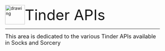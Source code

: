 <div style="display: flex; align-items: center">
<img src="tinder.svg" alt="drawing" width="64"/>
<font size="7">Tinder APIs</font>
</div>

---
<font size="4">This area is dedicated to the various Tinder APIs available in Socks and Sorcery</font>